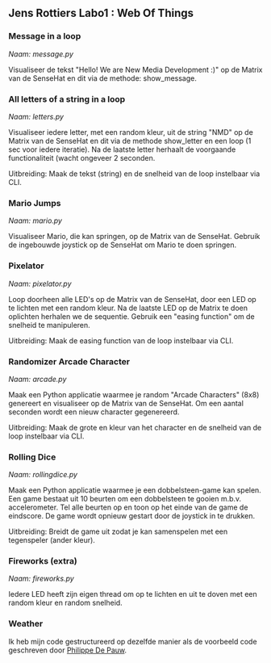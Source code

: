 ## Jens Rottiers Labo1 : Web Of Things

### Message in a loop

_Naam: message.py_

Visualiseer de tekst "Hello! We are New Media Development :)" op de Matrix van de SenseHat en dit via de methode: show_message.

### All letters of a string in a loop

_Naam: letters.py_

Visualiseer iedere letter, met een random kleur, uit de string "NMD" op de Matrix van de SenseHat en dit via de methode show_letter en een loop (1 sec voor iedere iteratie). Na de laatste letter herhaalt de voorgaande functionaliteit (wacht ongeveer 2 seconden.

Uitbreiding: Maak de tekst (string) en de snelheid van de loop instelbaar via CLI.

### Mario Jumps

_Naam: mario.py_

Visualiseer Mario, die kan springen, op de Matrix van de SenseHat. Gebruik de ingebouwde joystick op de SenseHat om Mario te doen springen.

### Pixelator

_Naam: pixelator.py_

Loop doorheen alle LED's op de Matrix van de SenseHat, door een LED op te lichten met een random kleur. Na de laatste LED op de Matrix te doen oplichten herhalen we de sequentie. Gebruik een "easing function" om de snelheid te manipuleren.

Uitbreiding: Maak de easing function van de loop instelbaar via CLI.

### Randomizer Arcade Character

_Naam: arcade.py_

Maak een Python applicatie waarmee je random "Arcade Characters" (8x8) genereert en visualiseer op de Matrix van de SenseHat. Om een aantal seconden wordt een nieuw character gegenereerd.

Uitbreiding: Maak de grote en kleur van het character en de snelheid van de loop instelbaar via CLI.

### Rolling Dice

_Naam: rollingdice.py_

Maak een Python applicatie waarmee je een dobbelsteen-game kan spelen. Een game bestaat uit 10 beurten om een dobbelsteen te gooien m.b.v. accelerometer. Tel alle beurten op en toon op het einde van de game de eindscore. De game wordt opnieuw gestart door de joystick in te drukken.

Uitbreiding: Breidt de game uit zodat je kan samenspelen met een tegenspeler (ander kleur).

### Fireworks (extra)

_Naam: fireworks.py_

Iedere LED heeft zijn eigen thread om op te lichten en uit te doven met een random kleur en random snelheid.

### Weather

Ik heb mijn code gestructureerd op dezelfde manier als de voorbeeld code geschreven door [Philippe De Pauw](https://github.com/drdynscript).
